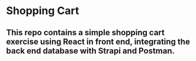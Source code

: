 # Shopping Cart

## This repo contains a simple shopping cart exercise using React in front end, integrating the back end database with Strapi and Postman.
